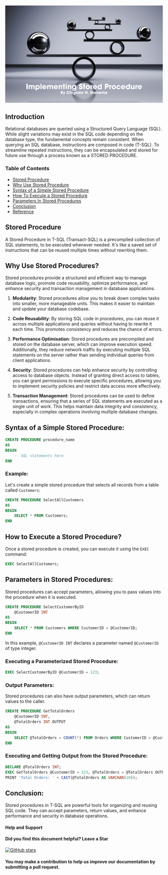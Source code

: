 ![RDB](https://github.com/chigozie-i/Stored-Procedure/blob/main/Implementing%20Stored%20Procedure.png)

## Introduction
Relational databases are queried using a Structured Query Language (SQL). While slight variations may exist in the SQL code depending on the database type, the fundamental concepts remain consistent. When querying an SQL database, instructions are composed in code (T-SQL). To streamline repeated instructions, they can be encapsulated and stored for future use through a process known as a STORED PROCEDURE.

### Table of Contents

- [Stored Procedure](#Stored-Procedure)
- [Why Use Stored Procedure](#Why-Use-Stored-Procedure)
- [Syntax of a Simple Stored Procedure](#Syntax-of-a-Simple-Stored-Procedure)
- [How To Execute a Stored Procedure](#How-To-Execute-a-Stored-Procedure)
- [Parameters In Stored Procedures](#Parameters-In-Stored-Procedures)
- [Conclusion](#Conclusion)
- [Reference](#Reference)

## Stored Procedure

A Stored Procedure in T-SQL (Transact-SQL) is a precompiled collection of SQL statements, to be executed whenever needed. It's like a saved set of instructions that can be reused multiple times without rewriting them.

## Why Use Stored Procedures?

Stored procedures provide a structured and efficient way to manage database logic, promote code reusability, optimize performance, and enhance security and transaction management in database applications.

1. **Modularity**: Stored procedures allow you to break down complex tasks into smaller, more manageable units. This makes it easier to maintain and update your database codebase.

2. **Code Reusability**: By storing SQL code in procedures, you can reuse it across multiple applications and queries without having to rewrite it each time. This promotes consistency and reduces the chance of errors.

3. **Performance Optimisation**: Stored procedures are precompiled and stored on the database server, which can improve execution speed. Additionally, they reduce network traffic by executing multiple SQL statements on the server rather than sending individual queries from client applications.

4. **Security**: Stored procedures can help enhance security by controlling access to database objects. Instead of granting direct access to tables, you can grant permissions to execute specific procedures, allowing you to implement security policies and restrict data access more effectively.

5. **Transaction Management**: Stored procedures can be used to define transactions, ensuring that a series of SQL statements are executed as a single unit of work. This helps maintain data integrity and consistency, especially in complex operations involving multiple database changes.


## Syntax of a Simple Stored Procedure:

```sql
CREATE PROCEDURE procedure_name
AS
BEGIN
    -- SQL statements here
END
```

### Example:

Let's create a simple stored procedure that selects all records from a table called `Customers`:

```sql
CREATE PROCEDURE SelectAllCustomers
AS
BEGIN
    SELECT * FROM Customers;
END
```

## How to Execute a Stored Procedure?

Once a stored procedure is created, you can execute it using the `EXEC` command:

```sql
EXEC SelectAllCustomers;
```

## Parameters in Stored Procedures:

Stored procedures can accept parameters, allowing you to pass values into the procedure when it is executed.

```sql
CREATE PROCEDURE SelectCustomerByID
    @CustomerID INT
AS
BEGIN
    SELECT * FROM Customers WHERE CustomerID = @CustomerID;
END
```

In this example, `@CustomerID INT` declares a parameter named `@CustomerID` of type integer.

### Executing a Parameterized Stored Procedure:

```sql
EXEC SelectCustomerByID @CustomerID = 123;
```

### Output Parameters:

Stored procedures can also have output parameters, which can return values to the caller.

```sql
CREATE PROCEDURE GetTotalOrders
    @CustomerID INT,
    @TotalOrders INT OUTPUT
AS
BEGIN
    SELECT @TotalOrders = COUNT(*) FROM Orders WHERE CustomerID = @CustomerID;
END
```

### Executing and Getting Output from the Stored Procedure:

```sql
DECLARE @TotalOrders INT;
EXEC GetTotalOrders @CustomerID = 123, @TotalOrders = @TotalOrders OUTPUT;
PRINT 'Total Orders: ' + CAST(@TotalOrders AS VARCHAR(10));
```

## Conclusion:

Stored procedures in T-SQL are powerful tools for organizing and reusing SQL code. They can accept parameters, return values, and enhance performance and security in database operations.

#### Help and Support

#### Did you find this document helpful? Leave a Star

[![GitHub stars](https://img.shields.io/github/stars/chigozie-i/Stored-Procedure.svg?style=social)](https://github.com/chigozie-i/Stored-Procedure/stargazers)

#### You may make a contribution to help us improve our documentation by submitting a pull request.

